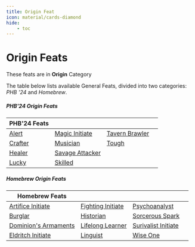 ```yaml
---
title: Origin Feat
icon: material/cards-diamond
hide:
    - toc
---
```


# Origin Feats

These feats are in **Origin** Category

The table below lists available General Feats, divided into two categories: *PHB '24* and *Homebrew*.

##### PHB'24 Origin Feats

| PHB'24 Feats | | | |
|---|---|---|---|
| [Alert] | [Magic Initiate] | [Tavern Brawler] | |
| [Crafter] | [Musician] | [Tough] | |
| [Healer] | [Savage Attacker] |  | |
| [Lucky] | [Skilled] |  | |

##### Homebrew Origin Feats

| Homebrew Feats |  |  |  |
|---|---|---|---|
| [Artifice Initiate] | [Fighting Initiate] | [Psychoanalyst] |  |
| [Burglar] | [Historian] | [Sorcerous Spark] |  |
| [Dominion's Armaments] | [Lifelong Learner] | [Surivalist Initiate] |  |
| [Eldritch Initiate] | [Linguist] | [Wise One] |  |

[Alert]: phb24.md#alert
[Crafter]: phb24.md#crafter
[Healer]: phb24.md#healer
[Lucky]: phb24.md#lucky
[Magic Initiate]: phb24.md#magic-initiate
[Musician]: phb24.md#musician
[Savage Attacker]: phb24.md#savage-attacker
[Skilled]: phb24.md#skilled
[Tavern Brawler]: phb24.md#tavern-brawler
[Tough]: phb24.md#tough

[Artifice Initiate]: hb.md#artifice-initiate
[Burglar]: hb.md#burglar
[Eldritch Initiate]: hb.md#eldritch-initiate
[Fighting Initiate]: hb.md#fighting-initiate
[Historian]: hb.md#historian
[Lifelong Learner]: hb.md#lifelong-learner
[Linguist]: hb.md#linguist
[Psychoanalyst]: hb.md#psychoanalyst
[Sorcerous Spark]: hb.md#sorcerous-spark
[Surivalist Initiate]: hb.md#survivalist-initiate
[Dominion's Armaments]: hb.md#dominions-armaments
[Wise One]: hb.md#wise-one
